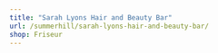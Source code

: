 ```yaml
---
title: "Sarah Lyons Hair and Beauty Bar"
url: /summerhill/sarah-lyons-hair-and-beauty-bar/
shop: Friseur
---
```


